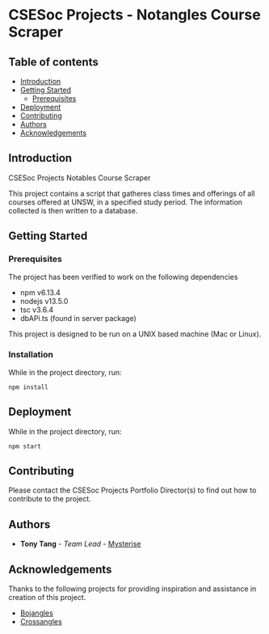 # CSESoc Projects - Notangles Course Scraper
## Table of contents
* [Introduction](#introduction)
* [Getting Started](#getting-started)
    * [Prerequisites](#prerequisites)
* [Deployment](#deployment)
* [Contributing](#contributing)
* [Authors](#authors)
* [Acknowledgements](#acknowledgements)

## Introduction

CSESoc Projects Notables Course Scraper

This project contains a script that gatheres class times and offerings of all courses offered at UNSW, in a specified study period. The information collected is then written to a database. 

## Getting Started

### Prerequisites

The project has been verified to work on the following dependencies

* npm v6.13.4
* nodejs v13.5.0
* tsc v3.6.4
* dbAPi.ts (found in server package)

This project is designed to be run on a UNIX based machine (Mac or Linux).

### Installation

While in the project directory, run:
```
npm install
```

## Deployment

While in the project directory, run:
```
npm start
```

## Contributing

Please contact the CSESoc Projects Portfolio Director(s) to find out how to contribute to the project.

## Authors

* **Tony Tang** - *Team Lead* - [Mysterise](https://github.com/Mysterise)

## Acknowledgements

Thanks to the following projects for providing inspiration and assistance in creation of this project.

* [Bojangles](http://tdransfield.net/utilities/bojangles)
* [Crossangles](https://my.campusbiblestudy.org)

